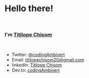 <h1>Hello there!</h1>
<br>
<h3>I'm <a href="https://twitter.com/iam_nuelpraiz" traget="_blank">Titilope Chisom</a></h3>
<br>
<ul>
  <li>Twitter: <a href="https://twitter.com/codingAmbivert" target="_blank">@codingAmbivert</a></li>
  <li>Email: <a href="mailto: titilopechisom20@gmail.com" target="_blank">titilopechisom20@gmail.com</a></li>
  <li>linkedIn: <a href="https://www.linkedin.com/in/titilope-chisom-onifade-7372681b2/">Titilope Chisom</a></li>
  <li>Dev.to: <a href="https://dev.to/codingambivert">codingAmbivert</a></li>
</ul>
